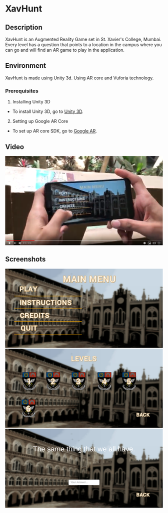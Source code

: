 # XavHunt

## Description
XavHunt is an Augmented Reality Game set in St. Xavier's College, Mumbai. Every level has a question that points to a location in the campus where you can go and will find an AR game to play in the application.

## Environment
XavHunt is made using Unity 3d. Using AR core and Vuforia technology.

### Prerequisites
1. Installing Unity 3D
- To install Unity 3D, go to [Unity 3D](https://unity.com/).
2. Setting up Google AR Core 
- To set up AR core SDK, go to [Google AR](https://github.com/google-ar/arcore-unity-sdk/releases).

## Video
[![Video](https://github.com/prasoon-anand/XavHunt/blob/master/Screenshots/vs.png)](https://www.youtube.com/watch?v=RpDDAO6xi7U)

## Screenshots
![Menu](https://github.com/prasoon-anand/XavHunt/blob/master/Screenshots/1.png)
![Levels](https://github.com/prasoon-anand/XavHunt/blob/master/Screenshots/2.png)
![Question](https://github.com/prasoon-anand/XavHunt/blob/master/Screenshots/3.png)

